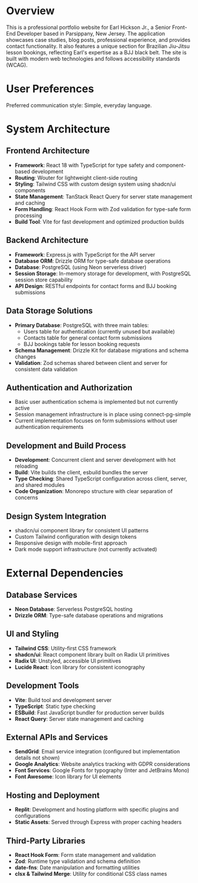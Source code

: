 # Overview

This is a professional portfolio website for Earl Hickson Jr., a Senior Front-End Developer based in Parsippany, New Jersey. The application showcases case studies, blog posts, professional experience, and provides contact functionality. It also features a unique section for Brazilian Jiu-Jitsu lesson bookings, reflecting Earl's expertise as a BJJ black belt. The site is built with modern web technologies and follows accessibility standards (WCAG).

# User Preferences

Preferred communication style: Simple, everyday language.

# System Architecture

## Frontend Architecture
- **Framework**: React 18 with TypeScript for type safety and component-based development
- **Routing**: Wouter for lightweight client-side routing
- **Styling**: Tailwind CSS with custom design system using shadcn/ui components
- **State Management**: TanStack React Query for server state management and caching
- **Form Handling**: React Hook Form with Zod validation for type-safe form processing
- **Build Tool**: Vite for fast development and optimized production builds

## Backend Architecture
- **Framework**: Express.js with TypeScript for the API server
- **Database ORM**: Drizzle ORM for type-safe database operations
- **Database**: PostgreSQL (using Neon serverless driver)
- **Session Storage**: In-memory storage for development, with PostgreSQL session store capability
- **API Design**: RESTful endpoints for contact forms and BJJ booking submissions

## Data Storage Solutions
- **Primary Database**: PostgreSQL with three main tables:
  - Users table for authentication (currently unused but available)
  - Contacts table for general contact form submissions
  - BJJ bookings table for lesson booking requests
- **Schema Management**: Drizzle Kit for database migrations and schema changes
- **Validation**: Zod schemas shared between client and server for consistent data validation

## Authentication and Authorization
- Basic user authentication schema is implemented but not currently active
- Session management infrastructure is in place using connect-pg-simple
- Current implementation focuses on form submissions without user authentication requirements

## Development and Build Process
- **Development**: Concurrent client and server development with hot reloading
- **Build**: Vite builds the client, esbuild bundles the server
- **Type Checking**: Shared TypeScript configuration across client, server, and shared modules
- **Code Organization**: Monorepo structure with clear separation of concerns

## Design System Integration
- shadcn/ui component library for consistent UI patterns
- Custom Tailwind configuration with design tokens
- Responsive design with mobile-first approach
- Dark mode support infrastructure (not currently activated)

# External Dependencies

## Database Services
- **Neon Database**: Serverless PostgreSQL hosting
- **Drizzle ORM**: Type-safe database operations and migrations

## UI and Styling
- **Tailwind CSS**: Utility-first CSS framework
- **shadcn/ui**: React component library built on Radix UI primitives
- **Radix UI**: Unstyled, accessible UI primitives
- **Lucide React**: Icon library for consistent iconography

## Development Tools
- **Vite**: Build tool and development server
- **TypeScript**: Static type checking
- **ESBuild**: Fast JavaScript bundler for production server builds
- **React Query**: Server state management and caching

## External APIs and Services
- **SendGrid**: Email service integration (configured but implementation details not shown)
- **Google Analytics**: Website analytics tracking with GDPR considerations
- **Font Services**: Google Fonts for typography (Inter and JetBrains Mono)
- **Font Awesome**: Icon library for UI elements

## Hosting and Deployment
- **Replit**: Development and hosting platform with specific plugins and configurations
- **Static Assets**: Served through Express with proper caching headers

## Third-Party Libraries
- **React Hook Form**: Form state management and validation
- **Zod**: Runtime type validation and schema definition
- **date-fns**: Date manipulation and formatting utilities
- **clsx & Tailwind Merge**: Utility for conditional CSS class names